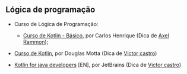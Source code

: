 ## Lógica de programação

- Curso de Lógica de Programação:
    - [Curso de Kotlin - Básico](https://www.youtube.com/watch?v=Kd3msE3lMuc&list=PLlGFv5gh9fBIJ8SEaQ_AKon-uenAlUbjE), por Carlos Henrique (Dica de [Axel Rammon](https://www.twitter.com/axel_rammon));

- [Curso de Kotlin](https://www.youtube.com/watch?v=U1bxClvmERM&list=PLPs3nlHFeKTr-aDDvUxU971rPSVTyQ6Bn), por Douglas Motta (Dica de [Victor castro](https://github.com/KastroWalker))

- [Kotlin for java developers](https://pt.coursera.org/learn/kotlin-for-java-developers) [EN], por JetBrains (Dica de [Victor castro](https://github.com/KastroWalker))
